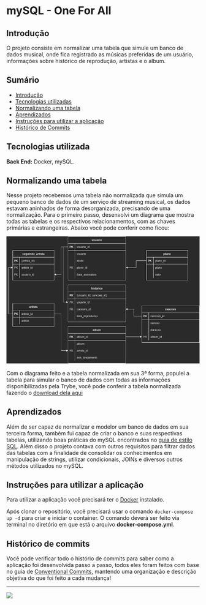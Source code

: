 # mySQL - One For All

## Introdução

O projeto consiste em normalizar uma tabela que simule um banco de dados musical, onde fica registrado as músicas preferidas de um usuário, informações sobre histórico de reprodução, artistas e o album. 

## Sumário

- [Introdução](#introdução)
- [Tecnologias utilizadas](#tecnologias-utilizada)
- [Normalizando uma tabela](#normalizando-uma-tabela)
- [Aprendizados](#Aprendizados)
- [Instruções para utilizar a aplicação](#instruções-para-utilizar-a-aplicação)
- [Histórico de Commits](#histórico-de-commits)

## Tecnologias utilizada

**Back End:** Docker, mySQL.

## Normalizando uma tabela

Nesse projeto recebemos uma tabela não normalizada que simula um pequeno banco de dados de um serviço de streaming musical, os dados estavam aninhados de forma desorganizada, precisando de uma normalização. Para o primeiro passo, desenvolvi um diagrama que mostra todas as tabelas e os respectivos relacionamentos, com as chaves primárias e estrangeiras. Abaixo você pode conferir como ficou:

![Diagrama "Spotify Clone"](/projeto-diagrama.png)

Com o diagrama feito e a tabela normalizada em sua 3ª forma, populei a tabela para simular o banco de dados com todas as informações disponibilizadas pela Trybe, você pode conferir a tabela normalizada fazendo o [download dela aqui](./normalized-table.xlsx)

## Aprendizados

Além de ser capaz de normalizar e modelor um banco de dados em sua terceira forma, também fui capaz de criar o banco e suas respectivas tabelas, utilizando boas práticas do mySQL encontrados no [guia de estilo SQL](https://www.sqlstyle.guide/pt-br/#formalismos-preferidos). Além disso o projeto contava com outros requisitos para filtrar dados das tabelas com a finalidade de consolidar os conhecimentos em manipulação de strings, utilizar condicionais, JOINs e diversos outros métodos utilizados no mySQL.

## Instruções para utilizar a aplicação

Para utilizar a aplicação você precisará ter o [Docker](https://docs.docker.com/engine/install/ubuntu/) instalado.

Após clonar o repositório, você precisará usar o comando `docker-compose up -d` para criar e iniciar o container. O comando deverá ser feito via terminal no diretório em que está o arquivo **docker-compose.yml**.

## Histórico de commits

Você pode verificar todo o histório de commits para saber como a aplicação foi desenvolvida passo a passo, todos eles foram feitos com base no guia de [Conventional Commits](https://www.conventionalcommits.org/en/v1.0.0/), mantendo uma organização e descrição objetiva do que foi feito a cada mudança!
***
  <a href="https://www.linkedin.com/in/isaacalmeidafilho/">
    <img src="https://img.shields.io/badge/LinkedIn-0077B5?style=for-the-badge&logo=linkedin&logoColor=white" />
  </a>

